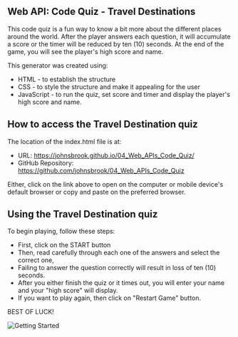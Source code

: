## Web API: Code Quiz - Travel Destinations

This code quiz is a fun way to know a bit more about the different places around the world. After the player answers each question, it will accumulate a score or the timer will be reduced by ten (10) seconds. At the end of the game, you will see the player's high score and name.

This generator was created using:

* HTML - to establish the structure
* CSS - to style the structure and make it appealing for the user
* JavaScript - to run the quiz, set score and timer and display the player's high score and name.


## How to access the Travel Destination quiz

The location of the index.html file is at:

* URL: https://johnsbrook.github.io/04_Web_APIs_Code_Quiz/
* GitHub Repository: https://github.com/johnsbrook/04_Web_APIs_Code_Quiz 

Either, click on the link above to open on the computer or mobile device's default browser or copy and paste on the preferred browser. 


## Using the Travel Destination quiz

To begin playing, follow these steps:

* First, click on the START button
* Then, read carefully through each one of the answers and select the correct one, 
* Failing to answer the question correctly will result in loss of ten (10) seconds. 
* After you either finish the quiz or it times out, you will enter your name and your "high score" will display. 
* If you want to play again, then click on "Restart Game" button. 

BEST OF LUCK!

![Getting Started](images/lisbon.jpg)